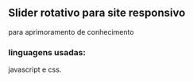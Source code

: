 ## Slider rotativo para site responsivo
para aprimoramento de conhecimento

### linguagens usadas:

javascript e css.

